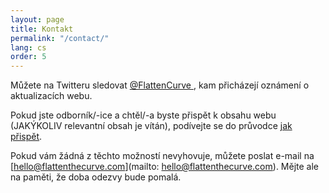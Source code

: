 ```yaml
---
layout: page
title: Kontakt
permalink: "/contact/"
lang: cs
order: 5
---
```

Můžete na Twitteru sledovat <a href="https://www.twitter.com/flattencurve"> @FlattenCurve </a>, kam přicházejí oznámení o aktualizacích webu.

Pokud jste odborník/-ice a chtěl/-a byste přispět k obsahu webu (JAKÝKOLIV relevantní obsah je vítán), podívejte se do průvodce [jak přispět](https://github.com/flattenthecurve/guide/blob/master/CONTRIBUTING.md#how-to-contribute). 

Pokud vám žádná z těchto možností nevyhovuje, můžete poslat e-mail na [hello@flattenthecurve.com](mailto: hello@flattenthecurve.com). Mějte ale na paměti, že doba odezvy bude pomalá.
